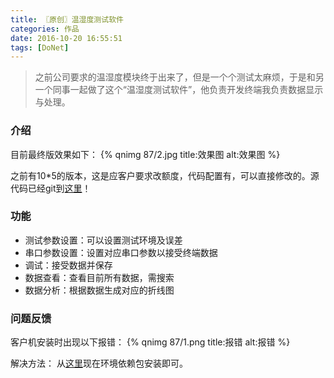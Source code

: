 ```yaml
---
title: 〖原创〗温湿度测试软件
categories: 作品
date: 2016-10-20 16:55:51
tags: [DoNet]
---
```

> 之前公司要求的温湿度模块终于出来了，但是一个个测试太麻烦，于是和另一个同事一起做了这个“温湿度测试软件”，他负责开发终端我负责数据显示与处理。

### 介绍
目前最终版效果如下：<!--more-->
{% qnimg 87/2.jpg title:效果图 alt:效果图 %}

之前有10*5的版本，这是应客户要求改额度，代码配置有，可以直接修改的。源代码已经git到[这里](https://github.com/smk17/TempAndHumiTest)！

### 功能
* 测试参数设置：可以设置测试环境及误差
* 串口参数设置：设置对应串口参数以接受终端数据
* 调试：接受数据并保存
* 数据查看：查看目前所有数据，需搜索
* 数据分析：根据数据生成对应的折线图

### 问题反馈
客户机安装时出现以下报错：
{% qnimg 87/1.png title:报错 alt:报错 %}

解决方法：
从[这里](https://www.microsoft.com/en-us/download/details.aspx?id=5555)现在环境依赖包安装即可。

